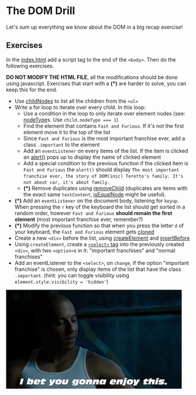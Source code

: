 # The DOM Drill

Let's sum up everything we know about the DOM in a big recap exercise!

## Exercises

In the [index.html](./index.html) add a script tag to the end of the `<body>`. Then do the following exercises. 

**DO NOT MODIFY THE HTML FILE**, all the modifications should be done using javascript. Exercises that start with a **(*)** are harder to solve, you can keep this for the end.

- Use [childNodes](https://developer.mozilla.org/en-US/docs/Web/API/Node/childNodes) to list all the children from the `<ul>`
- Write a for loop to iterate over every child. In this loop:
  - Use a condition in the loop to only iterate over element nodes (see: [nodeType](https://developer.mozilla.org/en-US/docs/Web/API/Node/nodeType)s. Use `child.nodeType === 1`)
  - Find the element that contains `Fast and Furious`. If it's not the first element move it to the top of the list
  - Since `Fast and Furious` is the most important franchise ever, add a class `.important` to the element
  - Add an `eventListener` on every items of the list. If the item is clicked an [alert()](https://developer.mozilla.org/en-US/docs/Web/API/Window/alert) pops up to display the name of clicked element
  - Add a special condition to the previous function if the clicked item is `Fast and Furious` the `alert()` should display `The most important franchise ever, the story of DOM(inic) Toretto's family. It's not about car, it's about family.`
  - **(*)** Remove duplicates using [removeChild](https:/</developer.mozilla.org/en-US/docs/Web/API/Node/removeChild) (duplicates are items with the exact same `textContent`, [isEqualNode](https://developer.mozilla.org/en-US/docs/Web/API/Node/isEqualNode) might be useful). 
- **(*)** Add an `eventListener` on the document body, listening for `keyup`. When pressing the `r` key of the keyboard the list should get sorted in a random order, however `Fast and Furious` **should remain the first element** (most important franchise ever, remember?)
- **(*)** Modify the previous function so that when you press the letter `d` of your keyboard, the `Fast and Furious` element gets [cloned](https://developer.mozilla.org/en-US/docs/Web/API/Node/cloneNode)
- Create a new `<div>` before the list, using [createElement](https://developer.mozilla.org/en-US/docs/Web/API/Document/createElement) and [insertBefore](https://developer.mozilla.org/en-US/docs/Web/API/Node/insertBefore)
- Using `createElement`, create a [`<select>` tag](https://developer.mozilla.org/en-US/docs/Web/HTML/Element/select) into the previously created `<div>`, with two `<option>`s in it: "important franchises" and "normal franchises"
- Add an eventListener to the `<select>`, on `change`, if the option "important franchise" is chosen, only display items of the list that have the class `.important`. (hint: you can toggle visibility using `element.style.visibility = 'hidden'`)


![Dom's advice](../0.Resources/DOM-drill.gif)
